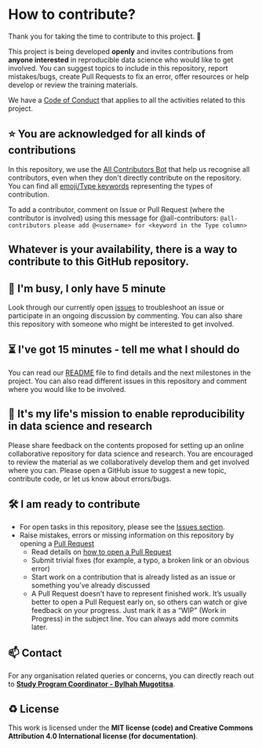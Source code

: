 # How to contribute?

Thank you for taking the time to contribute to this project. 🎉

This project is being developed **openly** and invites contributions from **anyone interested** in reproducible data science who would like to get involved.
You can suggest topics to include in this repository, report mistakes/bugs, create Pull Requests to fix an error, offer resources or help develop or review the training materials.

We have a [Code of Conduct](./CODE_OF_CONDUCT.md) that applies to all the activities related to this project.

⭐️ You are acknowledged for all kinds of contributions
---

In this repository, we use the [All Contributors Bot](https://allcontributors.org/) that help us recognise all contributors, even when they don't directly contribute on the repository.
You can find all [emoji/Type keywords](https://allcontributors.org/docs/en/emoji-key) representing the types of contribution. 

To add a contributor, comment on Issue or Pull Request (where the contributor is involved) using this message for @all-contributors:
`@all-contributors please add @<username> for <keyword in the Type column>`

## Whatever is your availability, there is a way to contribute to this GitHub repository.

👋 I'm busy, I only have 5 minute
---

Look through our currently open [issues](../../issues) to troubleshoot an issue or participate in an ongoing discussion by commenting.
You can also share this repository with someone who might be interested to get involved.

⏳ I've got 15 minutes - tell me what I should do
---

You can read our [README](./README.md) file to find details and the next milestones in the project.
You can also read different issues in this repository and comment where you would like to be involved.

🎉 It's my life's mission to enable reproducibility in data science and research
---

Please share feedback on the contents proposed for setting up an online collaborative repository for data science and research.
You are encouraged to review the material as we collaboratively develop them and get involved where you can.
Please open a GitHub issue to suggest a new topic, contribute code, or let us know about errors/bugs.

🛠 I am ready to contribute 
---

- For open tasks in this repository, please see the [Issues section](../../issues).
- Raise mistakes, errors or missing information on this repository by opening a [Pull Request](../../pulls)
  - Read details on [how to open a Pull Request](https://opensource.guide/how-to-contribute/#opening-a-pull-request)
  - Submit trivial fixes (for example, a typo, a broken link or an obvious error)
  - Start work on a contribution that is already listed as an issue or something you’ve already discussed
  - A Pull Request doesn’t have to represent finished work. It’s usually better to open a Pull Request early on, so others can watch or give feedback on your progress. Just mark it as a “WIP” (Work in Progress) in the subject line. You can always add more commits later.

📫 Contact
---

For any organisation related queries or concerns, you can directly reach out to [**Study Program Coordinator - Bylhah Mugotitsa**](mailto:bmugotitsa@aphrc.org?subject=[GitHub]%20Source%20Han%20Sans).

♻️ License
---

This work is licensed under the **MIT license (code) and Creative Commons Attribution 4.0 International license (for documentation)**. 
